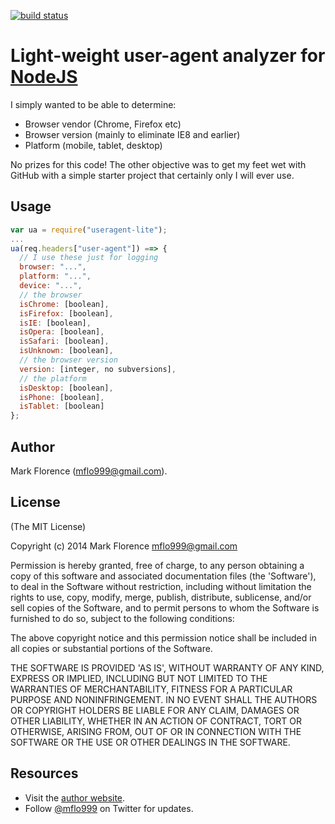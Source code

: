 [![build status](https://secure.travis-ci.org/mflorence99/useragent-lite.png)](http://travis-ci.org/mflorence99/useragent-lite)

# Light-weight user-agent analyzer for [NodeJS](http://nodejs.org/)

I simply wanted to be able to determine:

* Browser vendor (Chrome, Firefox etc)
* Browser version (mainly to eliminate IE8 and earlier)
* Platform (mobile, tablet, desktop)

No prizes for this code! The other objective was to get my feet wet with GitHub with a simple starter project that certainly only I will ever use.


## Usage
```javascript
var ua = require("useragent-lite");
...
ua(req.headers["user-agent"]) ==> {
  // I use these just for logging
  browser: "...",
  platform: "...",
  device: "...",
  // the browser
  isChrome: [boolean],
  isFirefox: [boolean],
  isIE: [boolean],
  isOpera: [boolean],
  isSafari: [boolean],
  isUnknown: [boolean],
  // the browser version
  version: [integer, no subversions],
  // the platform
  isDesktop: [boolean],
  isPhone: [boolean],
  isTablet: [boolean]
};
```


## Author

Mark Florence (mflo999@gmail.com).


## License

(The MIT License)

Copyright (c) 2014 Mark Florence <mflo999@gmail.com>

Permission is hereby granted, free of charge, to any person obtaining
a copy of this software and associated documentation files (the
'Software'), to deal in the Software without restriction, including
without limitation the rights to use, copy, modify, merge, publish,
distribute, sublicense, and/or sell copies of the Software, and to
permit persons to whom the Software is furnished to do so, subject to
the following conditions:

The above copyright notice and this permission notice shall be
included in all copies or substantial portions of the Software.

THE SOFTWARE IS PROVIDED 'AS IS', WITHOUT WARRANTY OF ANY KIND,
EXPRESS OR IMPLIED, INCLUDING BUT NOT LIMITED TO THE WARRANTIES OF
MERCHANTABILITY, FITNESS FOR A PARTICULAR PURPOSE AND NONINFRINGEMENT.
IN NO EVENT SHALL THE AUTHORS OR COPYRIGHT HOLDERS BE LIABLE FOR ANY
CLAIM, DAMAGES OR OTHER LIABILITY, WHETHER IN AN ACTION OF CONTRACT,
TORT OR OTHERWISE, ARISING FROM, OUT OF OR IN CONNECTION WITH THE
SOFTWARE OR THE USE OR OTHER DEALINGS IN THE SOFTWARE.


## Resources

- Visit the [author website](http://mflo.info).
- Follow [@mflo999](https://twitter.com/#!/mflo999) on Twitter for updates.
